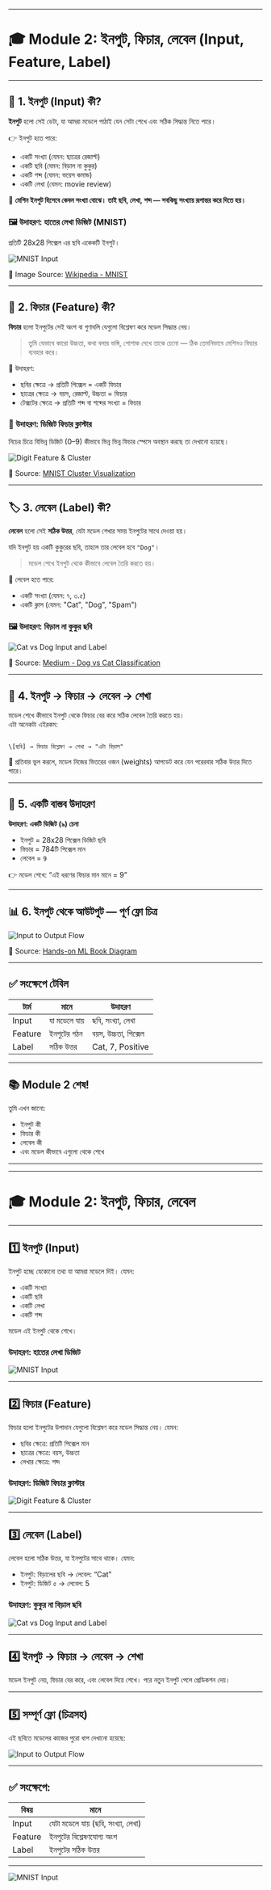 

---




# 🎓 Module 2: ইনপুট, ফিচার, লেবেল (Input, Feature, Label)

---

## 🧩 1. ইনপুট (Input) কী?

**ইনপুট** হলো সেই ডেটা, যা আমরা মডেলে পাঠাই যেন সেটা শেখে এবং সঠিক সিদ্ধান্ত নিতে পারে।

👉 ইনপুট হতে পারে:
- একটি সংখ্যা (যেমন: ছাত্রের রেজাল্ট)
- একটি ছবি (যেমন: বিড়াল না কুকুর)
- একটি শব্দ (যেমন: ভয়েস কমান্ড)
- একটি লেখা (যেমন: movie review)

🎯 **মেশিন ইনপুট হিসেবে কেবল সংখ্যা বোঝে। তাই ছবি, লেখা, শব্দ — সবকিছু সংখ্যায় রূপান্তর করে দিতে হয়।**

### 🖼️ উদাহরণ: হাতের লেখা ডিজিট (MNIST)
প্রতিটি 28x28 পিক্সেল এর ছবি একেকটি ইনপুট।

![MNIST Input](https://upload.wikimedia.org/wikipedia/commons/2/27/MnistExamples.png)

🔗 Image Source: [Wikipedia - MNIST](https://upload.wikimedia.org/wikipedia/commons/2/27/MnistExamples.png)

---

## 🧬 2. ফিচার (Feature) কী?

**ফিচার** হলো ইনপুটের সেই অংশ বা গুণাবলি যেগুলো বিশ্লেষণ করে মডেল সিদ্ধান্ত নেয়।

> তুমি যেভাবে কারো উচ্চতা, কথা বলার ভঙ্গি, পোশাক দেখে তাকে চেনো — ঠিক তেমনিভাবে মেশিনও ফিচার ব্যবহার করে।

📌 উদাহরণ:
- ছবির ক্ষেত্রে → প্রতিটি পিক্সেল = একটি ফিচার
- ছাত্রের ক্ষেত্রে → বয়স, রেজাল্ট, উচ্চতা = ফিচার
- টেক্সটের ক্ষেত্রে → প্রতিটি শব্দ বা শব্দের সংখ্যা = ফিচার

### 🎯 উদাহরণ: ডিজিট ফিচার ক্লাস্টার
নিচের চিত্রে বিভিন্ন ডিজিট (0–9) কীভাবে ভিন্ন ভিন্ন ফিচার স্পেসে অবস্থান করছে তা দেখানো হয়েছে।

![Digit Feature & Cluster](https://raw.githubusercontent.com/amitrajitbose/Visualizing-MNIST-using-t-SNE/master/mnist_plot.png)

🔗 Source: [MNIST Cluster Visualization](https://raw.githubusercontent.com/amitrajitbose/Visualizing-MNIST-using-t-SNE/master/mnist_plot.png)

---

## 🏷️ 3. লেবেল (Label) কী?

**লেবেল** হলো সেই **সঠিক উত্তর**, যেটা মডেল শেখার সময় ইনপুটের সাথে দেওয়া হয়।

যদি ইনপুট হয় একটি কুকুরের ছবি, তাহলে তার লেবেল হবে `"Dog"`।

> মডেল শেখে ইনপুট থেকে কীভাবে লেবেল তৈরি করতে হয়।

📌 লেবেল হতে পারে:
- একটি সংখ্যা (যেমন: ৭, ৩.৫)
- একটি ক্লাস (যেমন: "Cat", "Dog", "Spam")

### 🖼️ উদাহরণ: বিড়াল না কুকুর ছবি

![Cat vs Dog Input and Label](https://miro.medium.com/v2/resize:fit:1200/1*I72FwzMNtALkUDrU3DRQbQ.png)

🔗 Source: [Medium - Dog vs Cat Classification](https://miro.medium.com/v2/resize:fit:1200/1*I72FwzMNtALkUDrU3DRQbQ.png)

---

## 🔄 4. ইনপুট → ফিচার → লেবেল → শেখা

মডেল শেখে কীভাবে ইনপুট থেকে ফিচার বের করে সঠিক লেবেল তৈরি করতে হয়।  
এটা অনেকটা এইরকম:

```

\[ছবি] → ফিচার বিশ্লেষণ → শেখা → "এটা বিড়াল"

```

🎯 প্রতিবার ভুল করলে, মডেল নিজের ভিতরের ওজন (weights) আপডেট করে যেন পরেরবার সঠিক উত্তর দিতে পারে।

---

## 🧠 5. একটি বাস্তব উদাহরণ

**উদাহরণ: একটি ডিজিট (৯) চেনা**

- ইনপুট = 28x28 পিক্সেল ডিজিট ছবি
- ফিচার = 784টি পিক্সেল মান
- লেবেল = `9`

👉 মডেল শেখে: “এই ধরণের ফিচার মান মানে = 9”

---

## 📊 6. ইনপুট থেকে আউটপুট — পূর্ণ ফ্লো চিত্র

![Input to Output Flow](https://raw.githubusercontent.com/ageron/handson-ml/master/images/ai_overview_diagram.png)

🔗 Source: [Hands-on ML Book Diagram](https://raw.githubusercontent.com/ageron/handson-ml/master/images/ai_overview_diagram.png)

---

## ✅ সংক্ষেপে টেবিল

| টার্ম | মানে | উদাহরণ |
|------|------|---------|
| Input | যা মডেলে যায় | ছবি, সংখ্যা, লেখা |
| Feature | ইনপুটের গঠন | বয়স, উচ্চতা, পিক্সেল |
| Label | সঠিক উত্তর | Cat, 7, Positive |

---

## 📚 Module 2 শেষ!

তুমি এখন জানো:
- ইনপুট কী
- ফিচার কী
- লেবেল কী
- এবং মডেল কীভাবে এগুলো থেকে শেখে

---



---

# 🎓 Module 2: ইনপুট, ফিচার, লেবেল

---

## 1️⃣ ইনপুট (Input)

ইনপুট হচ্ছে যেকোনো তথ্য যা আমরা মডেলে দিই। যেমন:
- একটি সংখ্যা
- একটি ছবি
- একটি লেখা
- একটি শব্দ

মডেল এই ইনপুট থেকে শেখে।

### উদাহরণ: হাতের লেখা ডিজিট

![MNIST Input](https://upload.wikimedia.org/wikipedia/commons/2/27/MnistExamples.png)

---

## 2️⃣ ফিচার (Feature)

ফিচার হলো ইনপুটের উপাদান যেগুলো বিশ্লেষণ করে মডেল সিদ্ধান্ত নেয়। যেমন:
- ছবির ক্ষেত্রে: প্রতিটি পিক্সেল মান
- ছাত্রের ক্ষেত্রে: বয়স, উচ্চতা
- লেখার ক্ষেত্রে: শব্দ

### উদাহরণ: ডিজিট ফিচার ক্লাস্টার

![Digit Feature & Cluster](https://raw.githubusercontent.com/amitrajitbose/Visualizing-MNIST-using-t-SNE/master/mnist_plot.png)

---

## 3️⃣ লেবেল (Label)

লেবেল হলো সঠিক উত্তর, যা ইনপুটের সাথে থাকে। যেমন:
- ইনপুট: বিড়ালের ছবি → লেবেল: “Cat”
- ইনপুট: ডিজিট ৫ → লেবেল: 5

### উদাহরণ: কুকুর না বিড়াল ছবি

![Cat vs Dog Input and Label](https://miro.medium.com/v2/resize:fit:1200/1*I72FwzMNtALkUDrU3DRQbQ.png)

---

## 4️⃣ ইনপুট → ফিচার → লেবেল → শেখা

মডেল ইনপুট নেয়, ফিচার বের করে, এবং লেবেল দিয়ে শেখে। পরে নতুন ইনপুট পেলে প্রেডিকশন দেয়।

---

## 5️⃣ সম্পূর্ণ ফ্লো (চিত্রসহ)

এই ছবিতে মডেলের কাজের পুরো ধাপ দেখানো হয়েছে:

![Input to Output Flow](https://raw.githubusercontent.com/ageron/handson-ml/master/images/ai_overview_diagram.png)

---

## ✅ সংক্ষেপে:

| বিষয় | মানে |
|------|------|
| Input | যেটা মডেলে যায় (ছবি, সংখ্যা, লেখা) |
| Feature | ইনপুটের বিশ্লেষণযোগ্য অংশ |
| Label | ইনপুটের সঠিক উত্তর |

---

![MNIST Input](https://upload.wikimedia.org/wikipedia/commons/thumb/2/27/MnistExamples.png/800px-MnistExamples.png)


